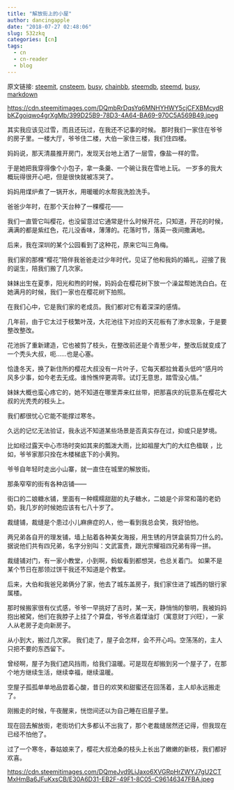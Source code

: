 ```yaml
---
title: "解放街上的小屋"
author: dancingapple
date: "2018-07-27 02:48:06"
slug: 532zkq
categories: [cn]
tags: 
  - cn
  - cn-reader
  - blog
---
```


原文链接: [steemit](https://steemit.com), [cnsteem](https://cnsteem.com), [busy](https://busy.org), [chainbb](https://chainbb.com), [steemdb](https://steemdb.com), [steemd](https://steemd.com), [busy](https://busy.org), [markdown](https://raw.githubusercontent.com/pzhaonet/steem_dancingapple/master/content/post/532zkq.md)

https://cdn.steemitimages.com/DQmbRrDqsYq6MNHYHWY5cjCFXBMcydRbKZgoiqwo4grXgMb/399D25B9-78D3-4A64-BA69-970C5A569B49.jpeg

其实我应该见过雪，而且还玩过，在我还不记事的时候。
那时我们一家住在爷爷的房子里。一楼大厅，爷爷住二楼，大伯一家住三楼，我们住四楼。

妈妈说，那天清晨推开房门，发现天台地上洒了一层雪，像盐一样的雪。

于是她把我穿得像个小包子，拿一条羹、一个碗让我在雪地上玩。
一岁多的我大概玩得很开心吧，但是很快就被冻哭了。

妈妈用煤炉煮了一锅开水，用暖暖的水帮我洗脸洗手。

爸爸少年时，在那个天台种了一棵樱花——

我们一直管它叫樱花，也没留意过它通常是什么时候开花，只知道，开花的时候，满满的都是紫红色，花儿没香味，薄薄的。花落时节，落英一夜间撒满地。

后来，我在深圳的某个公园看到了这种花，原来它叫三角梅。

我们家的那棵“樱花”陪伴我爸爸走过少年时代，见证了他和我妈的婚礼，迎接了我的诞生，陪我们搬了几次家。

妹妹出生在夏季，阳光和煦的时候，妈妈会在樱花树下放一个澡盆帮她洗白白。在她满月的时候，我们一家也在樱花树下拍照。

在我们心中，它是我们家的老成员。我们都对它有着深深的感情。

几年前，由于它太过于枝繁叶茂，大花池往下对应的天花板有了渗水现象，于是要整改整改。

花池拆了重新建造，它也被剪了枝头，在整改前还是个青葱少年，整改后就变成了一个秃头大叔，呃……也是心塞。

恰逢冬天，换了新住所的樱花大叔没有一片叶子，它每天都拉耸着头低吟“感月吟风多少事，如今老去无成。谁怜憔悴更凋零。试灯无意思，踏雪没心情。”

妹妹大概也蛮心疼它的，她不知道在哪里弄来红丝带，把那喜庆的玩意系在樱花大叔的光秃秃的枝头上。

我们都很忧心它能不能撑过寒冬。

久远的记忆无法验证，我永远不知道某些场景是否真实存在过，抑或只是梦境。

比如经过露天中心市场时突如其来的瓢泼大雨，比如祖屋大门的大红色楹联 ，比如，爷爷家那只拴在木楼梯底下的小黄狗。

爷爷自年轻时走出小山寨，就一直住在城里的解放街。

那条窄窄的街有各种店铺——

街口的二娘糖水铺，里面有一种糯糯甜甜的丸子糖水，二娘是个非常和蔼的老奶奶，我几岁的时候她应该有七八十岁了。

裁缝铺，裁缝是个患过小儿麻痹症的人，他一看到我总会笑，我好怕他。

两兄弟各自开的理发铺，墙上贴着各种美女海报，用生锈的月饼盒装剪刀什么的。据说他们共有四兄弟，名字分别叫：文武富贵，跟光宗耀祖四兄弟有得一拼。

裁缝铺对门，有一家小教堂，小到啊，蚂蚁看到都想哭，也总关着门。
如果不是某个节日在那领过饼干我还不知道是个教堂。

后来，大伯和我爸兄弟俩分了家，他去了城东盖房子，我们家住进了城西的银行家属楼。

那时候搬家很有仪式感，爷爷一早挑好了吉时，某一天，静悄悄的黎明，我被妈妈抱出被窝，他们在我脖子上挂了个算盘，爷爷点着煤油灯（寓意财丁兴旺），一家人从老房子走向新房子。

从小到大，搬过几次家。
我们走了，屋子会怎样，会不开心吗。空荡荡的，主人只把不要的东西留下。

曾经啊，屋子为我们遮风挡雨，给我们温暖。可是现在却搬到另一个屋子了，在那个地方继续生活，继续幸福，继续温暖。

空屋子孤孤单单地品尝着心酸，昔日的欢笑和甜蜜还在回荡着，主人却永远搬走了。

刚搬走的时候，午夜醒来，恍惚间还以为自己睡在旧屋子里。

现在回去解放街，老街坊们大多都认不出我了，那个老裁缝居然还记得，但我现在已经不怕他了。

过了一个寒冬，春姑娘来了，樱花大叔沧桑的枝头上长出了嫩嫩的新枝，我们都好欢喜。

https://cdn.steemitimages.com/DQmeJvd9LiJaxo6XVGRpHrZWYJ7gU2CTMxHmBa6JFuKxsCB/E30A6D31-EB2F-49F1-8C05-C96146347FBA.jpeg
